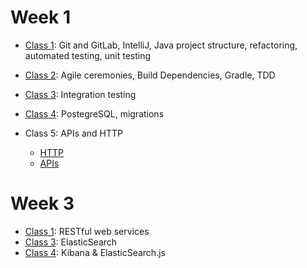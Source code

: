 # Week 1

* [Class 1](https://education.launchcode.org/gis-devops-slides/week1/day1.html#1): Git and GitLab, IntelliJ, Java project structure, refactoring, automated testing, unit testing

* [Class 2](https://education.launchcode.org/gis-devops-slides/week1/day2.html#1): Agile ceremonies, Build Dependencies, Gradle, TDD

* [Class 3](https://education.launchcode.org/gis-devops-slides/week1/integration-testing.html#1): Integration testing

* [Class 4](https://education.launchcode.org/gis-devops-slides/week1/postgresql.html#1): PostegreSQL, migrations

* Class 5: APIs and HTTP
    * [HTTP](https://education.launchcode.org/gis-devops-slides/week1/day5_http.html#1)
    * [APIs](https://education.launchcode.org/gis-devops-slides/week1/day5_apis.html#1)

# Week 3

* [Class 1](week3/rest.html): RESTful web services
* [Class 3](week3/elasticsearch1.html): ElasticSearch
* [Class 4](week3/elasticsearch2.html): Kibana & ElasticSearch.js
